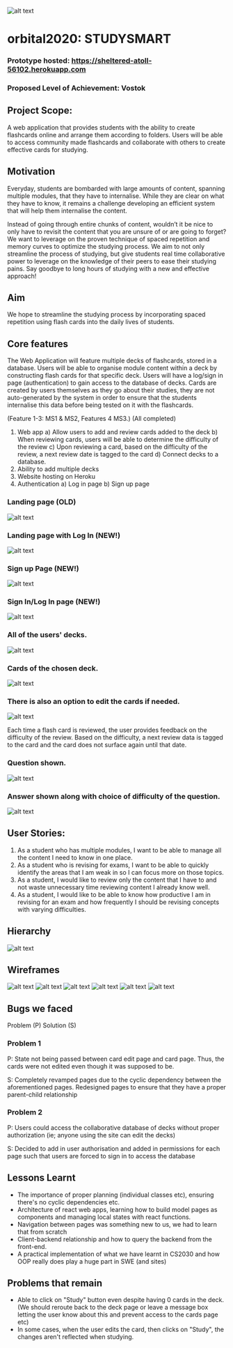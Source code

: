 ![alt text](https://github.com/KishenKumarrrrr/orbital2020/blob/master/client/public/studysmart.ico)
# orbital2020: STUDYSMART

### Prototype hosted: https://sheltered-atoll-56102.herokuapp.com

### Proposed Level of Achievement: Vostok

## Project Scope:

A web application that provides students with the ability to create flashcards online and arrange them according to folders. Users will be able to access community made flashcards and collaborate with others to create effective cards for studying.

## Motivation
Everyday, students are bombarded with large amounts of content, spanning multiple modules, that they have to internalise. While they are clear on what they have to know, it remains a challenge developing an efficient system that will help them internalise the content. 

Instead of going through entire chunks of content, wouldn’t it be nice to only have to revisit the content that you are unsure of or are going to forget? We want to leverage on the proven technique of spaced repetition and memory curves to optimize the studying process. We aim to not only streamline the process of studying, but give students real time collaborative power to leverage on the knowledge of their peers to ease their studying pains. Say goodbye to long hours of studying with a new and effective approach! 

## Aim
We hope to streamline the studying process by incorporating spaced repetition using flash cards into the daily lives of students.

## Core features
The Web Application will feature multiple decks of flashcards, stored in a database. Users will be able to organise module content within a deck by constructing flash cards for that specific deck. Users will have a log/sign in page (authentication) to gain access to the database of decks. Cards are created by users themselves as they go about their studies, they are not auto-generated by the system in order to ensure that the students internalise this data before being tested on it with the flashcards.

(Feature 1-3: MS1 & MS2, Features 4 MS3.) (All completed)
1)	Web app
  a)	Allow users to add and review cards added to the deck 
  b)	When reviewing cards, users will be able to determine the difficulty of the review 
  c)	Upon reviewing a card, based on the difficulty of the review, a next review date is tagged to the card 
  d)  Connect decks to a database.
2)	Ability to add multiple decks
3)  Website hosting on Heroku
4)	Authentication
  a) Log in page
  b) Sign up page


### Landing page (OLD)
![alt text](https://github.com/KishenKumarrrrr/orbital2020/blob/master/landing.jpeg?raw=true)

### Landing page with Log In (NEW!)
![alt text](https://github.com/KishenKumarrrrr/orbital2020/blob/master/landing_page_login.png?raw=true)

### Sign up Page (NEW!)
![alt text](https://github.com/KishenKumarrrrr/orbital2020/blob/master/sign_up.png?raw=true)

### Sign In/Log In page (NEW!)
![alt text](https://github.com/KishenKumarrrrr/orbital2020/blob/master/sign_in.png?raw=true)

### All of the users' decks.
![alt text](https://github.com/KishenKumarrrrr/orbital2020/blob/master/all_decks.jpeg?raw=true)

### Cards of the chosen deck.
![alt text](https://github.com/KishenKumarrrrr/orbital2020/blob/master/cards.jpeg?raw=true)

### There is also an option to edit the cards if needed.
![alt text](https://github.com/KishenKumarrrrr/orbital2020/blob/master/edit_qn.jpeg?raw=true)

Each time a flash card is reviewed, the user provides feedback on the difficulty of the review. Based on the difficulty, a next review data is tagged to the card and the card does not surface again until that date. 

### Question shown.
![alt text](https://github.com/KishenKumarrrrr/orbital2020/blob/master/card.png?raw=true)
### Answer shown along with choice of difficulty of the question.
![alt text](https://github.com/KishenKumarrrrr/orbital2020/blob/master/answer.png?raw=true)


## User Stories:

1.	As a student who has multiple modules, I want to be able to manage all the content I need to know in one place.
2.	As a student who is revising for exams, I want to be able to quickly identify the areas that I am weak in so I can focus more on those topics.
3.	As a student, I would like to review only the content that I have to and not waste unnecessary time reviewing content I already know well.
4.	As a student, I would like to be able to know how productive I am in revising for an exam and how frequently I should be revising concepts with varying difficulties.

## Hierarchy
![alt text](https://github.com/KishenKumarrrrr/orbital2020/blob/master/hierarchy.jpeg?raw=true)


## Wireframes
![alt text](https://github.com/KishenKumarrrrr/orbital2020/blob/master/landing_wireframe.jpeg?raw=true)
![alt text](https://github.com/KishenKumarrrrr/orbital2020/blob/master/all_decks_wireframe.jpeg?raw=true)
![alt text](https://github.com/KishenKumarrrrr/orbital2020/blob/master/all_cards_wireframe.jpeg?raw=true)
![alt text](https://github.com/KishenKumarrrrr/orbital2020/blob/master/card_wireframe.jpeg?raw=true)
![alt text](https://github.com/KishenKumarrrrr/orbital2020/blob/master/answer_wireframe.jpeg?raw=true)
![alt text](https://github.com/KishenKumarrrrr/orbital2020/blob/master/edit_qn_wireframe.jpeg?raw=true)


## Bugs we faced
Problem (P) 
Solution (S)

### Problem 1
P: State not being passed between card edit page and card page. Thus, the cards were not edited even though it was supposed to be.

S: Completely revamped pages due to the cyclic dependency between the aforementioned pages. Redesigned pages to ensure that they have a proper parent-child relationship 

### Problem 2
P: Users could access the collaborative database of decks without proper authorization (ie; anyone using the site can edit the decks)

S: Decided to add in user authorisation and added in permissions for each page such that users are forced to sign in to access the database

## Lessons Learnt

- The importance of proper planning (individual classes etc), ensuring there's no cyclic dependencies etc.
- Architecture of react web apps, learning how to build model pages as components and managing local states with react functions.
- Navigation between pages was something new to us, we had to learn that from scratch
- Client-backend relationship and how to query the backend from the front-end.
- A practical implementation of what we have learnt in CS2030 and how OOP really does play a huge part in SWE (and sites)

## Problems that remain

- Able to click on "Study" button even despite having 0 cards in the deck. (We should reroute back to the deck page or leave a message box letting the user know about this and prevent access to the cards page etc)
- In some cases, when the user edits the card, then clicks on "Study", the changes aren't reflected when studying.
